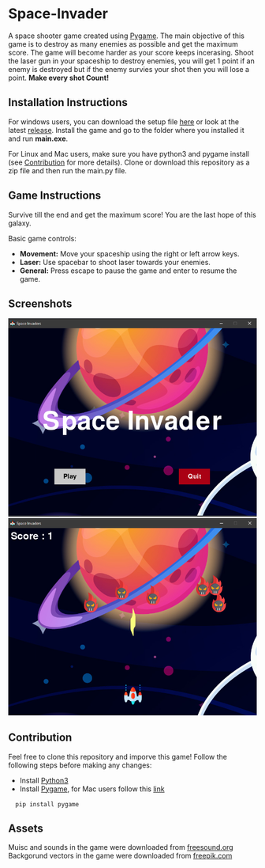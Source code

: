 # Space-Invader

A space shooter game created using [Pygame](https://www.pygame.org/). The main objective of this game is to destroy as many enemies as possible and get the maximum score. The game will become harder as your score keeps incerasing. Shoot the laser gun in your spaceship to destroy enemies, you will get 1 point if an enemy is destroyed but if the enemy survies your shot then you will lose a point. **Make every shot Count!**

## Installation Instructions

For windows users, you can download the setup file [here](https://github.com/anarghya-das/Space-Invader/releases/download/1.1/Space.Invader-0.0.0-win32.msi) or look at the latest [release](https://github.com/anarghya-das/Space-Invader/releases). Install the game and go to the folder where you installed it and run **main.exe**.

For Linux and Mac users, make sure you have python3 and pygame install (see [Contribution](#contribution) for more details). Clone or download this repository as a zip file and then run the main.py file.

## Game Instructions

Survive till the end and get the maximum score! You are the last hope of this galaxy.

Basic game controls:

- **Movement:** Move your spaceship using the right or left arrow keys.
- **Laser:** Use spacebar to shoot laser towards your enemies.
- **General:** Press escape to pause the game and enter to resume the game.

## Screenshots

![menu](https://github.com/anarghya-das/Space-Invader/blob/master/assets/menu.png)
![game](https://github.com/anarghya-das/Space-Invader/blob/master/assets/game.png)

## Contribution

Feel free to clone this repository and imporve this game! Follow the following steps before making any changes:

- Install [Python3](https://www.python.org/)
- Install [Pygame](https://www.pygame.org/), for Mac users follow this [link](https://www.pygame.org/wiki/macintosh)

``` [bash]
  pip install pygame
```

## Assets

Muisc and sounds in the game were downloaded from [freesound.org](https://freesound.org/)<br>
Backgorund vectors in the game were downloaded from [freepik.com](www.freepik.com)
